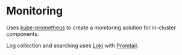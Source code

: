 # Monitoring

Uses [kube-prometheus](https://github.com/coreos/kube-prometheus) to create a monitoring solution for in-cluster components.

Log collection and searching uses [Loki](https://github.com/grafana/loki/) with [Promtail](https://github.com/grafana/loki/tree/master/docs/clients/promtail).
